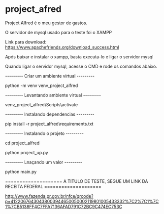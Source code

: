 # project_afred
Project Alfred é o meu gestor de gastos. 

O servidor de mysql usado para o teste foi o XAMPP

Link para download: https://www.apachefriends.org/download_success.html

Após baixar e instalar o xampp, basta executa-lo e ligar o servidor mysql

Quando ligar o servidor mysql, acesse o CMD e rode os comandos abaixo.

--------- Criar um ambiente virtual ---------

python -m venv venv_project_alfred

--------- Levantando ambiente virtual ---------

venv_project_alfred\Scripts\activate

--------- Instalando dependencias ---------

pip install -r project_alfred\requirements.txt

--------- Instalando o projeto ---------

cd project_alfred

python project_up.py

--------- Lnaçando um valor ---------

python main.py

==================== A TITULO DE TESTE, SEGUE UM LINK DA RECEITA FEDERAL ====================

http://www.fazenda.pr.gov.br/nfce/qrcode?p=41220676430438003944650050002119801005433332%7C2%7C1%7C1%7CB5138FF4C7FFA7136AFAD791C72BC9C474EC753C

